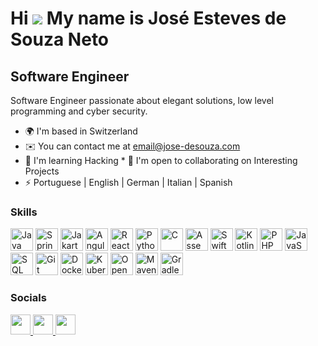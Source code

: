 Hi ![](https://user-images.githubusercontent.com/18350557/176309783-0785949b-9127-417c-8b55-ab5a4333674e.gif) My name is José Esteves de Souza Neto 
==================================================================================================================================================

Software Engineer 
-----------------  

Software Engineer passionate about elegant solutions, low level programming and cyber security.  
* 🌍  I'm based in Switzerland
* ✉️  You can contact me at [email@jose-desouza.com](mailto:email@jose-desouza.com)
* 🧠  I'm learning Hacking * 🤝  I'm open to collaborating on Interesting Projects
* ⚡  Portuguese | English | German | Italian | Spanish

### Skills
<p align="left">
  <a href="https://www.oracle.com/java/technologies/downloads/" target="_blank" rel="noreferrer">
  <img src="https://raw.githubusercontent.com/danielcranney/readme-generator/main/public/icons/skills/java-colored.svg" width="36" height="36" alt="Java" /></a>
  
  <a href="https://spring.io/projects/spring-boot" target="_blank" rel="noreferrer">
  <img src="https://upload.wikimedia.org/wikipedia/commons/7/79/Spring_Boot.svg" width="36" height="36" alt="SpringBoot" /></a>
  
  <a href="https://jakarta.ee" target="_blank" rel="noreferrer">
  <img src="https://upload.wikimedia.org/wikipedia/commons/8/81/Jakarta_ee_logo_schooner_color_stacked_default.svg" width="36" height="36" alt="Jakarta EE" /></a>
  
  <a href="https://angular.dev" target="_blank" rel="noreferrer">
  <img src="https://raw.githubusercontent.com/danielcranney/readme-generator/main/public/icons/skills/angularjs-colored.svg" width="36" height="36" alt="Angular" /></a>
  
  <a href="https://react.dev" target="_blank" rel="noreferrer">
  <img src="https://raw.githubusercontent.com/danielcranney/readme-generator/main/public/icons/skills/react-colored.svg" width="36" height="36" alt="React" /></a>
  
  <a href="https://www.python.org" target="_blank" rel="noreferrer">
  <img src="https://raw.githubusercontent.com/danielcranney/readme-generator/main/public/icons/skills/python-colored.svg" width="36" height="36" alt="Python" /></a>

  <a href="https://dev.to/teker/why-i-use-c-1ndl" target="_blank" rel="noreferrer">
  <img src="https://raw.githubusercontent.com/danielcranney/readme-generator/main/public/icons/skills/c-colored.svg" width="36" height="36" alt="C" /></a>

  <a href="https://sonictk.github.io/asm_tutorial/" target="_blank" rel="noreferrer">
  <img src="https://upload.wikimedia.org/wikipedia/commons/4/48/Netwide_Assembler.svg" width="36" height="36" alt="Assembly" /></a>

  <a href="https://www.swift.org" target="_blank" rel="noreferrer">
  <img src="https://raw.githubusercontent.com/danielcranney/readme-generator/main/public/icons/skills/swift-colored.svg" width="36" height="36" alt="Swift" /></a>

  <a href="https://kotlinlang.org" target="_blank" rel="noreferrer">
  <img src="https://raw.githubusercontent.com/danielcranney/readme-generator/main/public/icons/skills/kotlin-colored.svg" width="36" height="36" alt="Kotlin" /></a>
  
  <a href="https://www.php.net" target="_blank" rel="noreferrer">
  <img src="https://raw.githubusercontent.com/danielcranney/readme-generator/main/public/icons/skills/php-colored.svg" width="36" height="36" alt="PHP" /></a>

  <a href="https://www.javascript.com" target="_blank" rel="noreferrer">
  <img src="https://raw.githubusercontent.com/danielcranney/readme-generator/main/public/icons/skills/javascript-colored.svg" width="36" height="36" alt="JavaScript" /></a>

  <a href="https://www.w3schools.com/sql/" target="_blank" rel="noreferrer">
  <img src="https://upload.wikimedia.org/wikipedia/commons/d/d7/Sql_data_base_with_logo.svg" width="36" height="36" alt="SQL" /></a>

  <a href="https://git-scm.com" target="_blank" rel="noreferrer">
  <img src="https://raw.githubusercontent.com/danielcranney/readme-generator/main/public/icons/skills/git-colored.svg" width="36" height="36" alt="Git" /></a>

  <a href="https://www.docker.com" target="_blank" rel="noreferrer">
  <img src="https://raw.githubusercontent.com/danielcranney/readme-generator/main/public/icons/skills/docker-colored.svg" width="36" height="36" alt="Docker" /></a>

  <a href="https://kubernetes.io" target="_blank" rel="noreferrer">
  <img src="https://upload.wikimedia.org/wikipedia/commons/3/39/Kubernetes_logo_without_workmark.svg" width="36" height="36" alt="Kubernetes" /></a>

  <a href="https://www.redhat.com/en/technologies/cloud-computing/openshift" target="_blank" rel="noreferrer">
  <img src="https://upload.wikimedia.org/wikipedia/commons/3/3a/OpenShift-LogoType.svg" width="36" height="36" alt="OpenShift" /></a>

  <a href="https://maven.apache.org" target="_blank" rel="noreferrer">
  <img src="https://maven.apache.org/images/maven-logo-black-on-white.svg" width="36" height="36" alt="Maven" /></a>

  <a href="https://gradle.org" target="_blank" rel="noreferrer">
  <img src="https://upload.wikimedia.org/wikipedia/commons/6/6b/Gradle_logo.svg" width="36" height="36" alt="Gradle" /></a>
</p>

### Socials  
<p align="left"> <a href="https://www.github.com/jose-de-souza" target="_blank" rel="noreferrer"> <picture> <source media="(prefers-color-scheme: dark)" srcset="https://raw.githubusercontent.com/danielcranney/readme-generator/main/public/icons/socials/github-dark.svg" /> <source media="(prefers-color-scheme: light)" srcset="https://raw.githubusercontent.com/danielcranney/readme-generator/main/public/icons/socials/github.svg" /> <img src="https://raw.githubusercontent.com/danielcranney/readme-generator/main/public/icons/socials/github.svg" width="32" height="32" /> </picture></a> <a href="https://www.linkedin.com/in/jose-desouza" target="_blank" rel="noreferrer"> <picture> <source media="(prefers-color-scheme: dark)" srcset="https://raw.githubusercontent.com/danielcranney/readme-generator/main/public/icons/socials/linkedin-dark.svg" /> <source media="(prefers-color-scheme: light)" srcset="https://raw.githubusercontent.com/danielcranney/readme-generator/main/public/icons/socials/linkedin.svg" /> <img src="https://raw.githubusercontent.com/danielcranney/readme-generator/main/public/icons/socials/linkedin.svg" width="32" height="32" /> </picture> </a> <a href="https://www.youtube.com/@jose-desouza" target="_blank" rel="noreferrer"> <picture> <source media="(prefers-color-scheme: dark)" srcset="https://raw.githubusercontent.com/danielcranney/readme-generator/main/public/icons/socials/youtube-dark.svg" /> <source media="(prefers-color-scheme: light)" srcset="https://raw.githubusercontent.com/danielcranney/readme-generator/main/public/icons/socials/youtube.svg" /> <img src="https://raw.githubusercontent.com/danielcranney/readme-generator/main/public/icons/socials/youtube.svg" width="32" height="32" /></picture></a></p>
